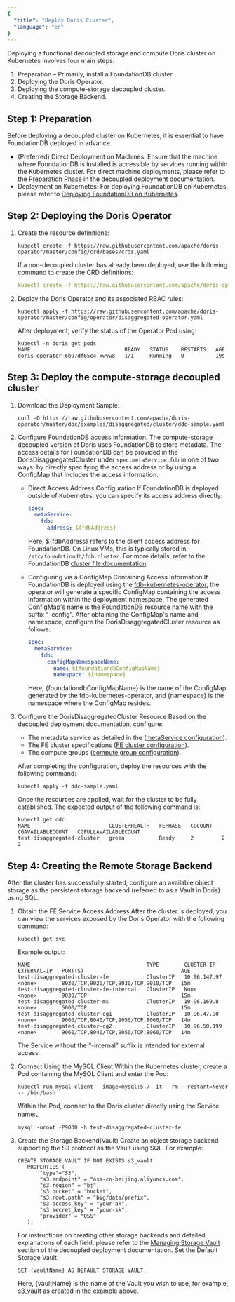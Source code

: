 ```yaml
---
{
  "title": "Deploy Doris Cluster",
  "language": "en"
}
---
```


Deploying a functional decoupled storage and compute Doris cluster on Kubernetes involves four main steps:
1. Preparation – Primarily, install a FoundationDB cluster.
2. Deploying the Doris Operator.
3. Deploying the compute-storage decoupled cluster.
4. Creating the Storage Backend.

## Step 1: Preparation
Before deploying a decoupled cluster on Kubernetes, it is essential to have FoundationDB deployed in advance.
- (Preferred) Direct Deployment on Machines:
  Ensure that the machine where FoundationDB is installed is accessible by services running within the Kubernetes cluster. For direct machine deployments, please refer to the [Preparation Phase](../../../compute-storage-decoupled/before-deployment) in the decoupled deployment documentation.
- Deployment on Kubernetes:
  For deploying FoundationDB on Kubernetes, please refer to [Deploying FoundationDB on Kubernetes](install-fdb.md).

## Step 2: Deploying the Doris Operator
1. Create the resource definitions:
    ```shell
    kubectl create -f https://raw.githubusercontent.com/apache/doris-operator/master/config/crd/bases/crds.yaml
    ```
   If a non-decoupled cluster has already been deployed, use the following command to create the CRD definitions:
    ```yaml
    kubectl create -f https://raw.githubusercontent.com/apache/doris-operator/master/config/crd/bases/disaggregated.cluster.doris.com_dorisdisaggregatedclusters.yaml
    ```
2. Deploy the Doris Operator and its associated RBAC rules:
    ```shell
    kubectl apply -f https://raw.githubusercontent.com/apache/doris-operator/master/config/operator/disaggregated-operator.yaml
    ```
   After deployment, verify the status of the Operator Pod using:
    ```shell
    kubectl -n doris get pods
    NAME                              READY   STATUS    RESTARTS   AGE
    doris-operator-6b97df65c4-xwvw8   1/1     Running   0          19s
    ```

## Step 3: Deploy the compute-storage decoupled cluster
1. Download the Deployment Sample:
    ```shell
    curl -O https://raw.githubusercontent.com/apache/doris-operator/master/doc/examples/disaggregated/cluster/ddc-sample.yaml
    ```

2. Configure FoundationDB access information.
   The compute-storage decoupled version of Doris uses FoundationDB to store metadata. The access details for FoundationDB can be provided in the DorisDisaggregatedCluster under `spec.metaService.fdb` in one of two ways: by directly specifying the access address or by using a ConfigMap that includes the access information.
    - Direct Access Address Configuration
      If FoundationDB is deployed outside of Kubernetes, you can specify its access address directly:
        ```yaml
        spec:
          metaService:
            fdb:
              address: ${fdbAddress}
        ```
      Here, ${fdbAddress} refers to the client access address for FoundationDB. On Linux VMs, this is typically stored in `/etc/foundationdb/fdb.cluster`. For more details, refer to the FoundationDB [cluster file documentation](https://apple.github.io/foundationdb/administration.html#foundationdb-cluster-file).

    - Configuring via a ConfigMap Containing Access Information
      If FoundationDB is deployed using the [fdb-kubernetes-operator](https://github.com/FoundationDB/fdb-kubernetes-operator), the operator will generate a specific ConfigMap containing the access information within the deployment namespace.
      The generated ConfigMap's name is the FoundationDB resource name with the suffix “-config”. After obtaining the ConfigMap's name and namespace, configure the DorisDisaggregatedCluster resource as follows:
        ```yaml
        spec:
          metaService:
            fdb:
              configMapNamespaceName:
                name: ${foundationdbConfigMapName}
                namespace: ${namespace}
        ```
      Here, {foundationdbConfigMapName} is the name of the ConfigMap generated by the fdb-kubernetes-operator, and {namespace} is the namespace where the ConfigMap resides.

3. Configure the DorisDisaggregatedCluster Resource
   Based on the decoupled deployment documentation, configure:
    - The metadata service as  detailed in the ([metaService configuration](config-ms.md)).
    - The FE cluster specifications ([FE cluster configuration](config-fe.md)).
    - The compute groups ([compute group configuration](config-cg.md)).

   After completing the configuration, deploy the resources with the following command:
    ```shell
    kubectl apply -f ddc-sample.yaml
    ```
   Once the resources are applied, wait for the cluster to be fully established. The expected output of the following command is:
    ```shell
    kubectl get ddc
    NAME                         CLUSTERHEALTH   FEPHASE   CGCOUNT   CGAVAILABLECOUNT   CGFULLAVAILABLECOUNT
    test-disaggregated-cluster   green           Ready     2         2                  2
    ```

## Step 4: Creating the Remote Storage Backend
After the cluster has successfully started, configure an available object storage as the persistent storage backend (referred to as a Vault in Doris) using SQL.

1. Obtain the FE Service Access Address
   After the cluster is deployed, you can view the services exposed by the Doris Operator with the following command:
    ```shell
    kubectl get svc
    ```
   Example output:
    ```shell
    NAME                                     TYPE        CLUSTER-IP     EXTERNAL-IP   PORT(S)                               AGE
    test-disaggregated-cluster-fe            ClusterIP   10.96.147.97   <none>        8030/TCP,9020/TCP,9030/TCP,9010/TCP   15m
    test-disaggregated-cluster-fe-internal   ClusterIP   None           <none>        9030/TCP                              15m
    test-disaggregated-cluster-ms            ClusterIP   10.96.169.8    <none>        5000/TCP                              15m
    test-disaggregated-cluster-cg1           ClusterIP   10.96.47.90    <none>        9060/TCP,8040/TCP,9050/TCP,8060/TCP   14m
    test-disaggregated-cluster-cg2           ClusterIP   10.96.50.199   <none>        9060/TCP,8040/TCP,9050/TCP,8060/TCP   14m
    ```
   The Service without the “-internal” suffix is intended for external access.

2. Connect Using the MySQL Client
   Within the Kubernetes cluster, create a Pod containing the MySQL Client and enter the Pod:
    ```shell
    kubectl run mysql-client --image=mysql:5.7 -it --rm --restart=Never -- /bin/bash
    ```
   Within the Pod, connect to the Doris cluster directly using the Service name:、
    ```shell
    mysql -uroot -P9030 -h test-disaggregated-cluster-fe 
    ```

3. Create the Storage Backend(Vault)
   Create an object storage backend supporting the S3 protocol as the Vault using SQL. For example:
      ```mysql
      CREATE STORAGE VAULT IF NOT EXISTS s3_vault
         PROPERTIES (
             "type"="S3",
             "s3.endpoint" = "oss-cn-beijing.aliyuncs.com",
             "s3.region" = "bj",
             "s3.bucket" = "bucket",
             "s3.root.path" = "big/data/prefix",
             "s3.access_key" = "your-ak",
             "s3.secret_key" = "your-sk",
             "provider" = "OSS" 
         );
      ```
   For instructions on creating other storage backends and detailed explanations of each field, please refer to the [Managing Storage Vault](../../../compute-storage-decoupled/managing-storage-vault.md) section of the decoupled deployment documentation.
   Set the Default Storage Vault.
   ```mysql
   SET {vaultName} AS DEFAULT STORAGE VAULT;
   ```
   Here, {vaultName} is the name of the Vault you wish to use, for example, s3_vault as created in the example above.


